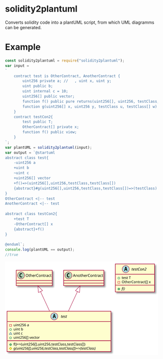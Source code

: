 # solidity2plantuml
Converts solidity code into a plantUML script, from which UML diagramms can be generated.

# Example
```javascript
const solidity2plantuml = require("solidity2plantuml");
var input = 
`
    contract test is OtherContract, AnotherContract {
        uint256 private a; //   , uint x, uint y;
        uint public b;
        uint internal c = 10;
        uint256[] public vector;
        function f() public pure returns(uint256[], uint256, testClass, testClass[]){}
        function g(uint256[] x, uint256 y, testClass u, testClass[] w) external view returns(testClass) ;
    }
    contract testCon2{
        test public T;
        OtherContract[] private x;
        function f() public view;
    }
`;
var plantUML = solidity2plantuml(input);
var output = `@startuml
abstract class test{
	-uint256 a
	+uint b
	~uint c
	+uint256[] vector
	+f()=>(uint256[],uint256,testClass,testClass[])
	{abstract}#g(uint256[],uint256,testClass,testClass[])=>(testClass)
}
OtherContract <|-- test
AnotherContract <|-- test

abstract class testCon2{
	+test T
	-OtherContract[] x
	{abstract}+f()
}

@enduml`;
console.log(plantUML == output);
//true
```

![Alt text](https://raw.githubusercontent.com/MaxWdeMon/solidity2plantuml/master/plantUML.svg?sanitize=true)
